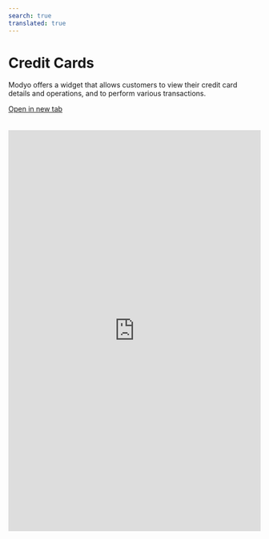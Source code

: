 ```yaml
---
search: true
translated: true
---
```


# Credit Cards

Modyo offers a widget that allows customers to view their credit card details and operations, and to perform various transactions.

[Open in new tab](https://widgets.modyo.com/personas/retail-credit-cards)

<iframe id="widgetFrame" src="https://widgets.modyo.com/personas/retail-credit-cards" width="100%" frameBorder="0" style="min-height:800px;overflow:auto;margin-top:20px;"/>

| Functionality | Description |
|:-----|:-----|
| Credit card summary | Presents a summary of the credit card status with specific information associated with each card balance. |
| Credit balance | Shows the payment options available for the specific card, in addition to indicators of expenditure compared to the amount available. |
| Account statements | Shows statements with the movements of the last invoiced period for a credit card. |
| Recent activity | Shows recent movements and activity that are not yet invoiced. |
| Pay balance | Corresponds to the balance payment functionality.<br><br> This payment can be either total or partial.<br><br> Clicking on the button will take you to the Credit Card Payment widget, where you can make a payment. |

<script>

  export default {
    mounted() {

      function setIframeHeightCO(id, ht) {
          var ifrm = document.getElementById(id);
          if(ifrm) {
            ifrm.style.height = ht + 4 + "px";
          }
      }
      // iframed document sends its height using postMessage
      function handleDocHeightMsg(e) {
          // check origin
          if ( e.origin === 'https://widgets.modyo.com' ) {
              // parse data
              var data = JSON.parse( e.data );

              console.log('data:', data)
              // check data object
              if ( data['docHeight'] ) {
                  setIframeHeightCO( 'widgetFrame', data['docHeight'] );
              } else {
                  setIframeHeightCO( 'widgetFrame', 700 );
              }
          }
      }

      // assign message handler
      if ( window.addEventListener ) {
          window.addEventListener('message', handleDocHeightMsg, false);
      }
    }
  }

</script>
